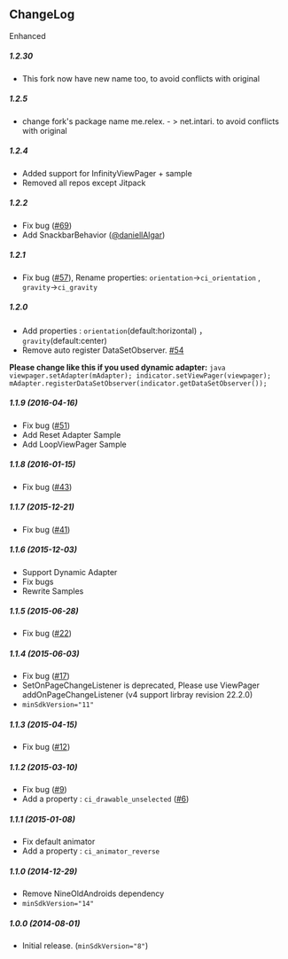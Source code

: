 ChangeLog
--------
Enhanced
##### 1.2.30
* This fork now have new name too, to avoid conflicts with original

##### 1.2.5
* change fork's package name me.relex. - > net.intari. to avoid conflicts with original

##### 1.2.4
* Added support for InfinityViewPager + sample
* Removed all repos except Jitpack

##### 1.2.2   
* Fix bug ([#69](https://github.com/ongakuer/CircleIndicator/issues/69))
* Add SnackbarBehavior ([@daniellAlgar](https://github.com/daniellAlgar))

##### 1.2.1
* Fix bug ([#57](https://github.com/ongakuer/CircleIndicator/issues/57)), Rename properties: ```orientation```->```ci_orientation``` , ```gravity```->```ci_gravity```

##### 1.2.0
* Add properties : ```orientation```(default:horizontal) ， ```gravity```(default:center)
* Remove auto register DataSetObserver. [#54](https://github.com/ongakuer/CircleIndicator/issues/54)

 <b>Please change like this if you used dynamic adapter:</b>
    ```java
    viewpager.setAdapter(mAdapter);
    indicator.setViewPager(viewpager);
    mAdapter.registerDataSetObserver(indicator.getDataSetObserver());
    ```

##### 1.1.9  (2016-04-16)
* Fix bug ([#51](https://github.com/ongakuer/CircleIndicator/issues/51))
* Add Reset Adapter Sample
* Add LoopViewPager Sample

##### 1.1.8  (2016-01-15)
* Fix bug ([#43](https://github.com/ongakuer/CircleIndicator/pull/43))

##### 1.1.7  (2015-12-21)
* Fix bug ([#41](https://github.com/ongakuer/CircleIndicator/issues/41))

##### 1.1.6  (2015-12-03)
* Support Dynamic Adapter
* Fix bugs
* Rewrite Samples

##### 1.1.5  (2015-06-28)
* Fix bug ([#22](https://github.com/ongakuer/CircleIndicator/issues/22))

##### 1.1.4  (2015-06-03)
* Fix bug ([#17](https://github.com/ongakuer/CircleIndicator/issues/17))
* SetOnPageChangeListener is deprecated, Please use ViewPager addOnPageChangeListener (v4 support lirbray revision 22.2.0)
* ```minSdkVersion="11"```

##### 1.1.3  (2015-04-15)
* Fix bug ([#12](https://github.com/ongakuer/CircleIndicator/issues/12))

##### 1.1.2  (2015-03-10)
* Fix bug ([#9](https://github.com/ongakuer/CircleIndicator/pull/9))
* Add a property : ```ci_drawable_unselected``` ([#6](https://github.com/ongakuer/CircleIndicator/pull/6))

##### 1.1.1  (2015-01-08)
* Fix default animator
* Add a property : ```ci_animator_reverse```

##### 1.1.0  (2014-12-29)
* Remove NineOldAndroids dependency
* ```minSdkVersion="14"```

##### 1.0.0  (2014-08-01)
* Initial release. (```minSdkVersion="8"```)
